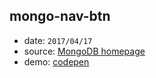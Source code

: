 ## mongo-nav-btn

* date: `2017/04/17`
* source: [MongoDB homepage](https://www.mongodb.com/)
* demo: [codepen](https://codepen.io/yrq110/pen/mmeMEE)
